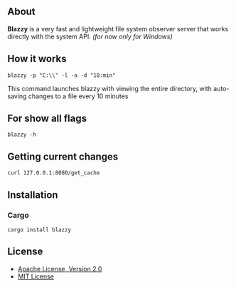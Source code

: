 ## About

**Blazzy** is a very fast and lightweight file system observer server that works directly with the system API. *(for now
only for Windows)*

## How it works

```
blazzy -p "C:\\" -l -a -d "10:min"
```

This command launches blazzy with viewing the entire directory, with auto-saving changes to a file every 10 minutes

## For show all flags

```
blazzy -h
```

## Getting current changes

```
curl 127.0.0.1:8080/get_cache
```

## Installation

### Cargo

```
cargo install blazzy
```

## License

- [Apache License, Version 2.0](LICENSE-APACHE)
- [MIT License](LICENSE-MIT)
